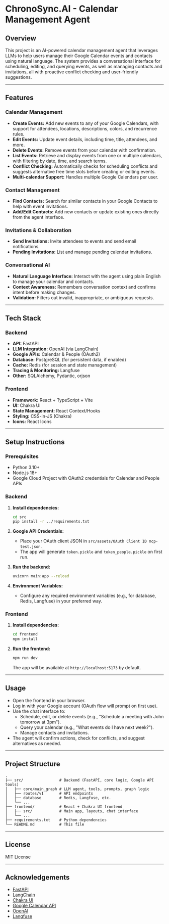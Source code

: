 # ChronoSync.AI - Calendar Management Agent 

## Overview

This project is an AI-powered calendar management agent that leverages LLMs to help users manage their Google Calendar events and contacts using natural language. The system provides a conversational interface for scheduling, editing, and querying events, as well as managing contacts and invitations, all with proactive conflict checking and user-friendly suggestions.

---

## Features

### Calendar Management
- **Create Events:** Add new events to any of your Google Calendars, with support for attendees, locations, descriptions, colors, and recurrence rules.
- **Edit Events:** Update event details, including time, title, attendees, and more.
- **Delete Events:** Remove events from your calendar with confirmation.
- **List Events:** Retrieve and display events from one or multiple calendars, with filtering by date, time, and search terms.
- **Conflict Checking:** Automatically checks for scheduling conflicts and suggests alternative free time slots before creating or editing events.
- **Multi-calendar Support:** Handles multiple Google Calendars per user.

### Contact Management
- **Find Contacts:** Search for similar contacts in your Google Contacts to help with event invitations.
- **Add/Edit Contacts:** Add new contacts or update existing ones directly from the agent interface.

### Invitations & Collaboration
- **Send Invitations:** Invite attendees to events and send email notifications.
- **Pending Invitations:** List and manage pending calendar invitations.

### Conversational AI
- **Natural Language Interface:** Interact with the agent using plain English to manage your calendar and contacts.
- **Context Awareness:** Remembers conversation context and confirms intent before making changes.
- **Validation:** Filters out invalid, inappropriate, or ambiguous requests.

---

## Tech Stack

### Backend
- **API:** FastAPI
- **LLM Integration:** OpenAI (via LangChain)
- **Google APIs:** Calendar & People (OAuth2)
- **Database:** PostgreSQL (for persistent data, if enabled)
- **Cache:** Redis (for session and state management)
- **Tracing & Monitoring:** Langfuse
- **Other:** SQLAlchemy, Pydantic, orjson

### Frontend
- **Framework:** React + TypeScript + Vite
- **UI:** Chakra UI
- **State Management:** React Context/Hooks
- **Styling:** CSS-in-JS (Chakra)
- **Icons:** React Icons

---

## Setup Instructions

### Prerequisites

- Python 3.10+
- Node.js 18+
- Google Cloud Project with OAuth2 credentials for Calendar and People APIs

### Backend

1. **Install dependencies:**
   ```bash
   cd src
   pip install -r ../requirements.txt
   ```

2. **Google API Credentials:**
   - Place your OAuth client JSON in `src/assets/OAuth Client ID mcp-test.json`.
   - The app will generate `token.pickle` and `token_people.pickle` on first run.

3. **Run the backend:**
   ```bash
   uvicorn main:app --reload
   ```

4. **Environment Variables:**
   - Configure any required environment variables (e.g., for database, Redis, Langfuse) in your preferred way.

### Frontend

1. **Install dependencies:**
   ```bash
   cd frontend
   npm install
   ```

2. **Run the frontend:**
   ```bash
   npm run dev
   ```
   The app will be available at `http://localhost:5173` by default.

---

## Usage

- Open the frontend in your browser.
- Log in with your Google account (OAuth flow will prompt on first use).
- Use the chat interface to:
  - Schedule, edit, or delete events (e.g., "Schedule a meeting with John tomorrow at 3pm").
  - Query your calendar (e.g., "What events do I have next week?").
  - Manage contacts and invitations.
- The agent will confirm actions, check for conflicts, and suggest alternatives as needed.

---

## Project Structure

```
.
├── src/                # Backend (FastAPI, core logic, Google API tools)
│   ├── core/main_graph # LLM agent, tools, prompts, graph logic
│   ├── routes/v1       # API endpoints
│   ├── database        # Redis, Langfuse, etc.
│   └── ...
├── frontend/           # React + Chakra UI frontend
│   ├── src/            # Main app, layouts, chat interface
│   └── ...
├── requirements.txt    # Python dependencies
└── README.md           # This file
```

---

## License

MIT License

---

## Acknowledgements

- [FastAPI](https://fastapi.tiangolo.com/)
- [LangChain](https://www.langchain.com/)
- [Chakra UI](https://chakra-ui.com/)
- [Google Calendar API](https://developers.google.com/calendar)
- [OpenAI](https://openai.com/)
- [Langfuse](https://langfuse.com/)



